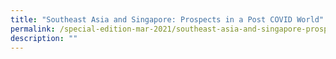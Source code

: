 ```yaml
---
title: "Southeast Asia and Singapore: Prospects in a Post COVID World"
permalink: /special-edition-mar-2021/southeast-asia-and-singapore-prospects-in-a-post-covid-world/
description: ""
---
```


